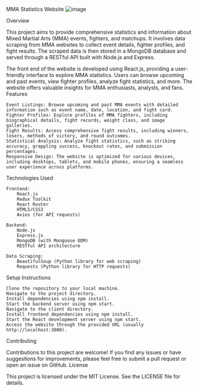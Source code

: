 MMA Statistics Website
![image](https://github.com/StevenReynoso/MMA-Statistics/assets/114453891/ba7a9b00-9aa0-4658-8905-b4cbf4e1c030)



Overview

This project aims to provide comprehensive statistics and information about Mixed Martial Arts (MMA) events, fighters, and matchups. It involves data scraping from MMA websites to collect event details, fighter profiles, and fight results. The scraped data is then stored in a MongoDB database and served through a RESTful API built with Node.js and Express.

The front end of the website is developed using React.js, providing a user-friendly interface to explore MMA statistics. Users can browse upcoming and past events, view fighter profiles, analyze fight statistics, and more. The website offers valuable insights for MMA enthusiasts, analysts, and fans.
Features

    Event Listings: Browse upcoming and past MMA events with detailed information such as event name, date, location, and fight card.
    Fighter Profiles: Explore profiles of MMA fighters, including biographical details, fight records, weight class, and image galleries.
    Fight Results: Access comprehensive fight results, including winners, losers, methods of victory, and round outcomes.
    Statistical Analysis: Analyze fight statistics, such as striking accuracy, grappling success, knockout rates, and submission percentages.
    Responsive Design: The website is optimized for various devices, including desktops, tablets, and mobile phones, ensuring a seamless user experience across platforms.

Technologies Used

    Frontend:
        React.js
        Redux Toolkit
        React Router
        HTML5/CSS3
        Axios (for API requests)

    Backend:
        Node.js
        Express.js
        MongoDB (with Mongoose ODM)
        RESTful API architecture

    Data Scraping:
        BeautifulSoup (Python library for web scraping)
        Requests (Python library for HTTP requests)

Setup Instructions

    Clone the repository to your local machine.
    Navigate to the project directory.
    Install dependencies using npm install.
    Start the backend server using npm start.
    Navigate to the client directory.
    Install frontend dependencies using npm install.
    Start the React development server using npm start.
    Access the website through the provided URL (usually http://localhost:3000).

Contributing

Contributions to this project are welcome! If you find any issues or have suggestions for improvements, please feel free to submit a pull request or open an issue on GitHub.
License

This project is licensed under the MIT License. See the LICENSE file for details.
